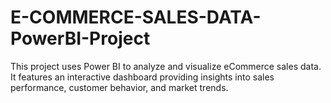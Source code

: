 # E-COMMERCE-SALES-DATA-PowerBI-Project
This project uses Power BI to analyze and visualize eCommerce sales data. It features an interactive dashboard providing insights into sales performance, customer behavior, and market trends.






